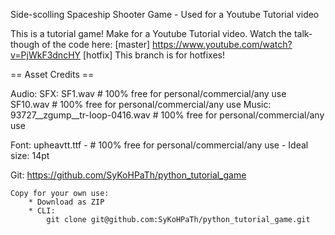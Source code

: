 Side-scolling Spaceship Shooter Game - Used for a Youtube Tutorial video

This is a tutorial game!  Make for a Youtube Tutorial video.
Watch the talk-though of the code here: 
[master] https://www.youtube.com/watch?v=PjWkF3dncHY
[hotfix] This branch is for hotfixes!

==       Asset Credits         ==  

Audio:
	SFX:
		SF1.wav # 100% free for personal/commercial/any use
		SF10.wav # 100% free for personal/commercial/any use
	Music:
		93727__zgump__tr-loop-0416.wav # 100% free for personal/commercial/any use

Font:
	upheavtt.ttf - # 100% free for personal/commercial/any use
		- Ideal size: 14pt

Git:
	https://github.com/SyKoHPaTh/python_tutorial_game

	Copy for your own use:
		* Download as ZIP
		* CLI:
			git clone git@github.com:SyKoHPaTh/python_tutorial_game.git
